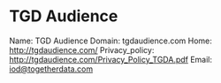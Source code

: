 
# TGD Audience 

Name: TGD Audience 
Domain: tgdaudience.com
Home: http://tgdaudience.com/
Privacy_policy: http://tgdaudience.com/Privacy_Policy_TGDA.pdf
Email: iod@togetherdata.com
